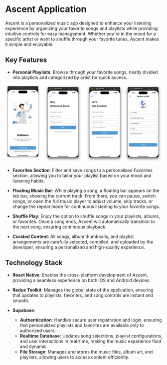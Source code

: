 # **Ascent Application**

Ascent is a personalized music app designed to enhance your listening experience by organizing your favorite songs and playlists while providing intuitive controls for easy management. Whether you're in the mood for a specific artist or want to shuffle through your favorite tunes, Ascent makes it simple and enjoyable.

## Key Features

- **Personal Playlists**: Browse through your favorite songs, neatly divided into playlists and categorized by artist for quick access.

![alt text](https://github.com/tuanna-kite/SciRoom/blob/main/demo/1.png?raw=true)

- **Favorites Section**: Filter and save songs to a personalized Favorites section, allowing you to tailor your playlist based on your mood and listening habits.

- **Floating Music Bar**: While playing a song, a floating bar appears on the tab bar, showing the current track. From there, you can pause, switch songs, or open the full music player to adjust volume, skip tracks, or change the repeat mode for continuous listening to your favorite songs.

- **Shuffle Play**: Enjoy the option to shuffle songs in your playlists, albums, or favorites. Once a song ends, Ascent will automatically transition to the next song, ensuring continuous playback.

- **Curated Content**: All songs, album thumbnails, and playlist arrangements are carefully selected, compiled, and uploaded by the developer, ensuring a personalized and high-quality experience.

## Technology Stack

- **React Native**: Enables the cross-platform development of Ascent, providing a seamless experience on both iOS and Android devices.
- **Redux Toolkit**: Manages the global state of the application, ensuring that updates to playlists, favorites, and song controls are instant and smooth.

- **Supabase**:
  - **Authentication**: Handles secure user registration and login, ensuring that personalized playlists and favorites are available only to authorized users.
  - **Realtime Database**: Updates song selections, playlist configurations, and user interactions in real-time, making the music experience fluid and dynamic.
  - **File Storage**: Manages and stores the music files, album art, and playlists, allowing users to access content efficiently.
